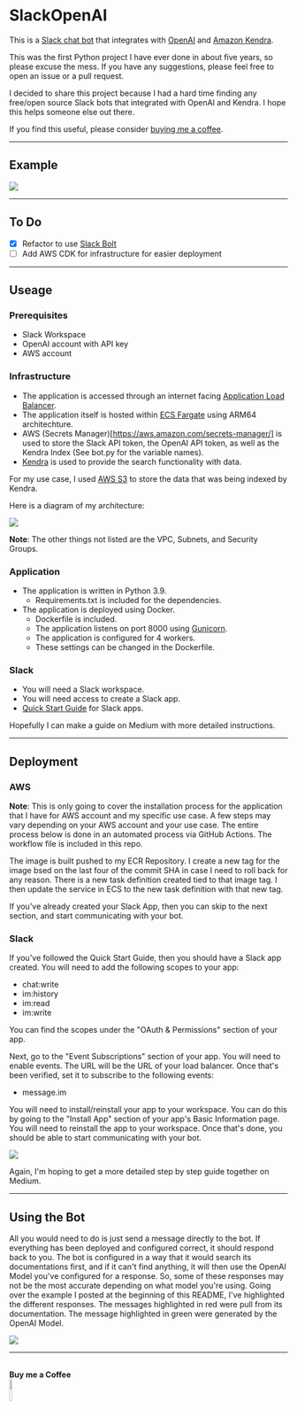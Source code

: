 # SlackOpenAI

This is a [Slack chat bot](https://api.slack.com) that integrates with [OpenAI](https://openai.com/) and [Amazon Kendra](https://aws.amazon.com/pm/kendra/).

This was the first Python project I have ever done in about five years, so please excuse the mess. If you have any suggestions, please feel free to open an issue or a pull request.

I decided to share this project because I had a hard time finding any free/open source Slack bots that integrated with OpenAI and Kendra. I hope this helps someone else out there.

If you find this useful, please consider [buying me a coffee](https://www.buymeacoffee.com/devrvega).

---

## Example

<img src="./images/exampleChat.png">

---

## To Do

- [x] Refactor to use [Slack Bolt](https://slack.dev/bolt-python/tutorial/getting-started)
- [ ] Add AWS CDK for infrastructure for easier deployment

---

## Useage

### Prerequisites
- Slack Workspace
- OpenAI account with API key
- AWS account

### Infrastructure

- The application is accessed through an internet facing [Application Load Balancer](https://aws.amazon.com/elasticloadbalancing/application-load-balancer/).
- The application itself is hosted within [ECS Fargate](https://aws.amazon.com/fargate/) using ARM64 architechture.
- AWS (Secrets Manager)[https://aws.amazon.com/secrets-manager/] is used to store the Slack API token, the OpenAI API token, as well as the Kendra Index (See bot.py for the variable names).
- [Kendra](https://aws.amazon.com/pm/kendra/) is used to provide the search functionality with data.

For my use case, I used [AWS S3](https://aws.amazon.com/s3/) to store the data that was being indexed by Kendra.

Here is a diagram of my architecture:

<img src="./images/aws.png">

**Note**: The other things not listed are the VPC, Subnets, and Security Groups.

### Application

- The application is written in Python 3.9.
    - Requirements.txt is included for the dependencies.
- The application is deployed using Docker.
    - Dockerfile is included.
    - The application listens on port 8000 using [Gunicorn](https://gunicorn.org/).
    - The application is configured for 4 workers.
    - These settings can be changed in the Dockerfile.

### Slack

- You will need a Slack workspace.
- You will need access to create a Slack app.
- [Quick Start Guide](https://api.slack.com/start/quickstart) for Slack apps.

Hopefully I can make a guide on Medium with more detailed instructions.

---

## Deployment

### AWS

**Note**: This is only going to cover the installation process for the application that I have for AWS account and my specific use case. A few steps may vary depending on your AWS account and your use case. The entire process below is done in an automated process via GitHub Actions. The workflow file is included in this repo.

The image is built pushed to my ECR Repository. I create a new tag for the image bsed on the last four of the commit SHA in case I need to roll back for any reason. There is a new task definition created tied to that image tag. I then update the service in ECS to the new task definition with that new tag.

If you've already created your Slack App, then you can skip to the next section, and start communicating with your bot.

### Slack

If you've followed the Quick Start Guide, then you should have a Slack app created. You will need to add the following scopes to your app:
- chat:write
- im:history
- im:read
- im:write

You can find the scopes under the "OAuth & Permissions" section of your app.

Next, go to the "Event Subscriptions" section of your app. You will need to enable events. The URL will be the URL of your load balancer. Once that's been verified, set it to subscribe to the following events:
- message.im

You will need to install/reinstall your app to your workspace. You can do this by going to the "Install App" section of your app's Basic Information page. You will need to reinstall the app to your workspace. Once that's done, you should be able to start communicating with your bot.

<img src="./images/slackBasicInfo.png">

Again, I'm hoping to get a more detailed step by step guide together on Medium.

---

## Using the Bot

All you would need to do is just send a message directly to the bot. If everything has been deployed and configured correct, it should respond back to you. The bot is configured in a way that it would search its documentations first, and if it can't find anything, it will then use the OpenAI Model you've configured for a response. So, some of these responses may not be the most accurate depending on what model you're using. Going over the example I posted at the beginning of this README, I've highlighted the different responses. The messages highlighted in red were pull from its documentation. The message highlighted in green were generated by the OpenAI Model.

<img src="./images/exampleChatHighlights.png">

---

<br>
<strong>Buy me a Coffee</strong> <br>
<img src="./images/bmc_qr.png" width=10% />
